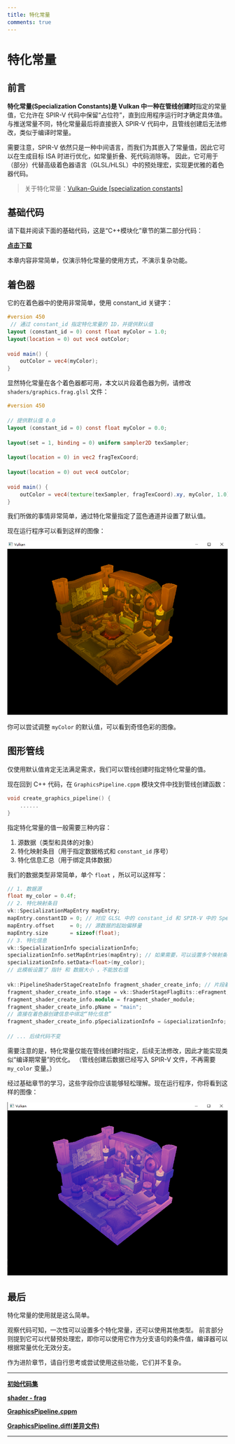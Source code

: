 ```yaml
---
title: 特化常量
comments: true
---
```

# **特化常量**

## **前言**

**特化常量\(Specialization Constants\)**是 Vulkan 中一种在**管线创建时**指定的常量值，它允许在 SPIR-V 代码中保留“占位符”，直到应用程序运行时才确定具体值。
与推送常量不同，特化常量最后将直接嵌入 SPIR-V 代码中，且管线创建后无法修改，类似于编译时常量。

需要注意，SPIR-V 依然只是一种中间语言，而我们为其嵌入了常量值，因此它可以在生成目标 ISA 时进行优化，如常量折叠、死代码消除等。
因此，它可用于（部分）代替高级着色器语言（GLSL/HLSL）中的预处理宏，实现更优雅的着色器代码。

> 关于特化常量：[Vulkan-Guide \[specialization constants\]](https://docs.vulkan.org/guide/latest/mapping_data_to_shaders.html#specialization-constants)

## **基础代码**

请下载并阅读下面的基础代码，这是“C++模块化”章节的第二部分代码：

**[点击下载](../../codes/04/00_cxxmodule/module_code.zip)**

本章内容非常简单，仅演示特化常量的使用方式，不演示复杂功能。

## **着色器**

它的在着色器中的使用非常简单，使用 constant_id 关键字：

```glsl
#version 450
 // 通过 constant_id 指定特化常量的 ID，并提供默认值
layout (constant_id = 0) const float myColor = 1.0;
layout(location = 0) out vec4 outColor;

void main() {
    outColor = vec4(myColor);
}
```

显然特化常量在各个着色器都可用，本文以片段着色器为例，请修改 `shaders/graphics.frag.glsl` 文件：


```glsl
#version 450

// 提供默认值 0.0
layout (constant_id = 0) const float myColor = 0.0;

layout(set = 1, binding = 0) uniform sampler2D texSampler;

layout(location = 0) in vec2 fragTexCoord;

layout(location = 0) out vec4 outColor;

void main() {
    outColor = vec4(texture(texSampler, fragTexCoord).xy, myColor, 1.0);
}
```

我们所做的事情非常简单，通过特化常量指定了蓝色通道并设置了默认值。

现在运行程序可以看到这样的图像：

![yellow_room](../../images/0410/yellow_room.png)

你可以尝试调整 `myColor` 的默认值，可以看到奇怪色彩的图像。

## **图形管线**

仅使用默认值肯定无法满足需求，我们可以管线创建时指定特化常量的值。

现在回到 C++ 代码，在 `GraphicsPipeline.cppm` 模块文件中找到管线创建函数：

```cpp
void create_graphics_pipeline() {
    ......
}
```

指定特化常量的值一般需要三种内容：

1. 源数据（类型和具体的对象）
2. 特化映射条目（用于指定数据格式和 `constant_id` 序号）
3. 特化信息汇总（用于绑定具体数据）

我们的数据类型非常简单，单个 `float` ，所以可以这样写：

```cpp
// 1. 数据源
float my_color = 0.4f;
// 2. 特化映射条目
vk::SpecializationMapEntry mapEntry;
mapEntry.constantID = 0; // 对应 GLSL 中的 constant_id 和 SPIR-V 中的 SpecId
mapEntry.offset     = 0; // 源数据的起始偏移量
mapEntry.size       = sizeof(float);
// 3. 特化信息
vk::SpecializationInfo specializationInfo;
specializationInfo.setMapEntries(mapEntry); // 如果需要，可以设置多个映射条目
specializationInfo.setData<float>(my_color);
// 此模板设置了 指针 和 数据大小 ，不能放右值

vk::PipelineShaderStageCreateInfo fragment_shader_create_info; // 片段着色器
fragment_shader_create_info.stage = vk::ShaderStageFlagBits::eFragment;
fragment_shader_create_info.module = fragment_shader_module;
fragment_shader_create_info.pName = "main";
// 直接在着色器创建信息中绑定“特化信息”
fragment_shader_create_info.pSpecializationInfo = &specializationInfo;

// ... 后续代码不变
```

需要注意的是，特化常量仅能在管线创建时指定，后续无法修改，因此才能实现类似“编译期常量”的优化。
（管线创建后数据已经写入 SPIR-V 文件，不再需要 `my_color` 变量。）

经过基础章节的学习，这些字段你应该能够轻松理解。现在运行程序，你将看到这样的图像：

![blue_room](../../images/0410/blue_room.png)


## **最后**

特化常量的使用就是这么简单。

观察代码可知，一次性可以设置多个特化常量，还可以使用其他类型。
前言部分则提到它可以代替预处理宏，即你可以使用它作为分支语句的条件值，编译器可以根据常量优化无效分支。

作为进阶章节，请自行思考或尝试使用这些功能，它们并不复杂。

---

**[初始代码集](../../codes/04/00_cxxmodule/module_code.zip)**

**[shader - frag](../../codes/04/10_specialization/graphics.frag.glsl)**

**[GraphicsPipeline.cppm](../../codes/04/10_specialization/GraphicsPipeline.cppm)**

**[GraphicsPipeline.diff\(差异文件\)](../../codes/04/10_specialization/GraphicsPipeline.diff)**

---
